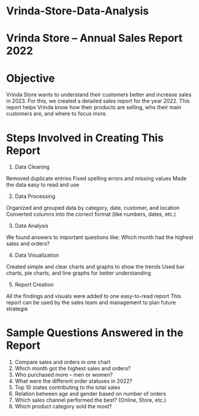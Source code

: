 # Vrinda-Store-Data-Analysis


# Vrinda Store – Annual Sales Report 2022

# Objective

Vrinda Store wants to understand their customers better and increase sales in 2023. For this, we created a detailed sales report for the year 2022. This report helps Vrinda know how their products are selling, who their main customers are, and where to focus more.


# Steps Involved in Creating This Report

1. Data Cleaning
   
Removed duplicate entries
Fixed spelling errors and missing values
Made the data easy to read and use

2. Data Processing
   
Organized and grouped data by category, date, customer, and location
Converted columns into the correct format (like numbers, dates, etc.)

3. Data Analysis
   
We found answers to important questions like:
Which month had the highest sales and orders?

4. Data Visualization

Created simple and clear charts and graphs to show the trends
Used bar charts, pie charts, and line graphs for better understanding

5. Report Creation
   
All the findings and visuals were added to one easy-to-read report
This report can be used by the sales team and management to plan future strategie


# Sample Questions Answered in the Report

1. Compare sales and orders in one chart
2. Which month got the highest sales and orders?
3. Who purchased more – men or women?
4. What were the different order statuses in 2022?
5. Top 10 states contributing to the total sales
6. Relation between age and gender based on number of orders
7. Which sales channel performed the best? (Online, Store, etc.)
8. Which product category sold the most?





